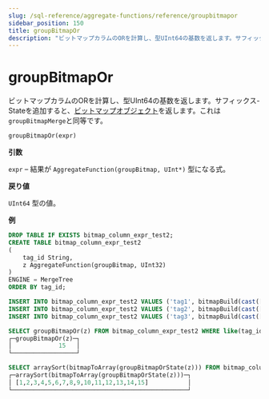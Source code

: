 ```yaml
---
slug: /sql-reference/aggregate-functions/reference/groupbitmapor
sidebar_position: 150
title: groupBitmapOr
description: "ビットマップカラムのORを計算し、型UInt64の基数を返します。サフィックス-Stateを追加すると、ビットマップオブジェクトを返します。これは`groupBitmapMerge`と同等です。"
---
```



# groupBitmapOr

ビットマップカラムのORを計算し、型UInt64の基数を返します。サフィックス-Stateを追加すると、[ビットマップオブジェクト](../../../sql-reference/functions/bitmap-functions.md)を返します。これは`groupBitmapMerge`と同等です。

``` sql
groupBitmapOr(expr)
```

**引数**

`expr` – 結果が `AggregateFunction(groupBitmap, UInt*)` 型になる式。

**戻り値**

`UInt64` 型の値。

**例**

``` sql
DROP TABLE IF EXISTS bitmap_column_expr_test2;
CREATE TABLE bitmap_column_expr_test2
(
    tag_id String,
    z AggregateFunction(groupBitmap, UInt32)
)
ENGINE = MergeTree
ORDER BY tag_id;

INSERT INTO bitmap_column_expr_test2 VALUES ('tag1', bitmapBuild(cast([1,2,3,4,5,6,7,8,9,10] as Array(UInt32))));
INSERT INTO bitmap_column_expr_test2 VALUES ('tag2', bitmapBuild(cast([6,7,8,9,10,11,12,13,14,15] as Array(UInt32))));
INSERT INTO bitmap_column_expr_test2 VALUES ('tag3', bitmapBuild(cast([2,4,6,8,10,12] as Array(UInt32))));

SELECT groupBitmapOr(z) FROM bitmap_column_expr_test2 WHERE like(tag_id, 'tag%');
┌─groupBitmapOr(z)─┐
│             15   │
└──────────────────┘

SELECT arraySort(bitmapToArray(groupBitmapOrState(z))) FROM bitmap_column_expr_test2 WHERE like(tag_id, 'tag%');
┌─arraySort(bitmapToArray(groupBitmapOrState(z)))─┐
│ [1,2,3,4,5,6,7,8,9,10,11,12,13,14,15]           │
└─────────────────────────────────────────────────┘
```
